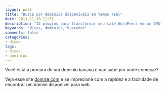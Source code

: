 ```yaml
---
layout: post
title: "Busca por domínios disponíveis em tempo real"
date: 2011-11-10 11:51
description: "12 plugins para transformar seu site WordPress em um CMS"
keywords: "dicas, dominios, buscador"
comments: false
categories:
- dicas
tags:
- dicas
- dominios
---
```


Você está a procura de um domínio bacana e nao sabe por onde começar?

Veja esse site [domize.com](https://domize.com/ "domize.com") e se imprecione com a rapidez e a facilidade de encontrar um domíni disponivel para web.